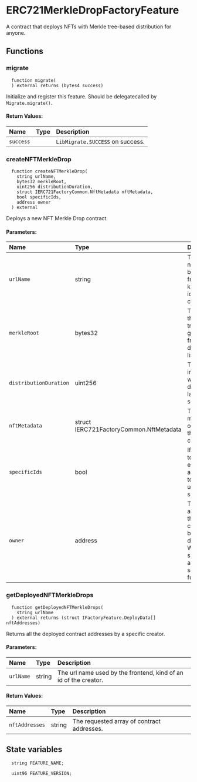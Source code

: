 # ERC721MerkleDropFactoryFeature

A contract that deploys NFTs with Merkle tree-based distribution for anyone.



## Functions
### migrate
```solidity
  function migrate(
  ) external returns (bytes4 success)
```
Initialize and register this feature. Should be delegatecalled by `Migrate.migrate()`.



#### Return Values:
| Name                           | Type          | Description                                                                  |
| :----------------------------- | :------------ | :--------------------------------------------------------------------------- |
|`success`|  | `LibMigrate.SUCCESS` on success.
### createNFTMerkleDrop
```solidity
  function createNFTMerkleDrop(
    string urlName,
    bytes32 merkleRoot,
    uint256 distributionDuration,
    struct IERC721FactoryCommon.NftMetadata nftMetadata,
    bool specificIds,
    address owner
  ) external
```
Deploys a new NFT Merkle Drop contract.


#### Parameters:
| Name | Type | Description                                                          |
| :--- | :--- | :------------------------------------------------------------------- |
|`urlName` | string | The url name used by the frontend, kind of an id of the creator.
|`merkleRoot` | bytes32 | The root of the Merkle tree generated from the distribution list.
|`distributionDuration` | uint256 | The time interval while the distribution lasts in seconds.
|`nftMetadata` | struct IERC721FactoryCommon.NftMetadata | The basic metadata of the NFT that will be created.
|`specificIds` | bool | If true: the tokenIds, else: the amount of tokens per user will be specified.
|`owner` | address | The owner address of the contract to be deployed. Will have special access to some functions.

### getDeployedNFTMerkleDrops
```solidity
  function getDeployedNFTMerkleDrops(
    string urlName
  ) external returns (struct IFactoryFeature.DeployData[] nftAddresses)
```
Returns all the deployed contract addresses by a specific creator.


#### Parameters:
| Name | Type | Description                                                          |
| :--- | :--- | :------------------------------------------------------------------- |
|`urlName` | string | The url name used by the frontend, kind of an id of the creator.

#### Return Values:
| Name                           | Type          | Description                                                                  |
| :----------------------------- | :------------ | :--------------------------------------------------------------------------- |
|`nftAddresses`| string | The requested array of contract addresses.





## State variables
```solidity
  string FEATURE_NAME;

  uint96 FEATURE_VERSION;
```

